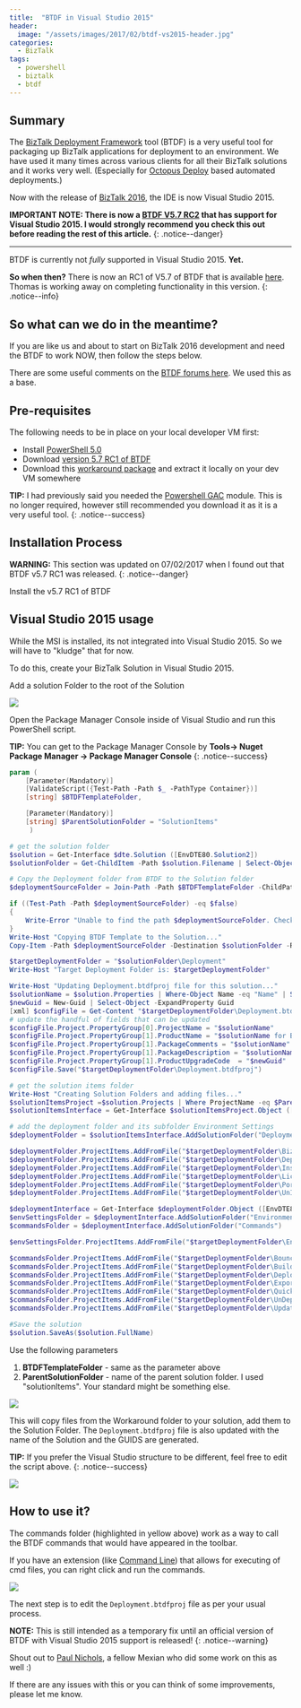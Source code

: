 ```yaml
---
title:  "BTDF in Visual Studio 2015"
header:
  image: "/assets/images/2017/02/btdf-vs2015-header.jpg"
categories: 
  - BizTalk
tags:
  - powershell
  - biztalk
  - btdf
---
```

## Summary
The [BizTalk Deployment Framework](https://biztalkdeployment.codeplex.com/) tool (BTDF) is a very useful tool for packaging up BizTalk applications for deployment to an environment.
We have used it many times across various clients for all their BizTalk solutions and it works very well. (Especially for [Octopus Deploy](https://octopus.com) based automated deployments.)

Now with the release of [BizTalk 2016](https://msdn.microsoft.com/en-us/library/mt670742.aspx), the IDE is now Visual Studio 2015.

**IMPORTANT NOTE: There is now a [BTDF V5.7 RC2](http://biztalkdeployment.codeplex.com/releases/view/630373) that has support for Visual Studio 2015. I would strongly recommend you check this out before reading the rest of this article.**
{: .notice--danger}

---

BTDF is currently not _fully_ supported in Visual Studio 2015. **Yet.** 

**So when then?** There is now an RC1 of V5.7 of BTDF that is available [here](http://biztalkdeployment.codeplex.com/releases/view/630373). Thomas is working away on completing functionality in this version.
{: .notice--info}

## So what can we do in the meantime?
If you are like us and about to start on BizTalk 2016 development and need the BTDF to work NOW, then follow the steps below.

There are some useful comments on the [BTDF forums here](https://biztalkdeployment.codeplex.com/discussions/654830). We used this as a base.

## Pre-requisites
The following needs to be in place on your local developer VM first:

* Install [PowerShell 5.0](https://www.microsoft.com/en-us/download/details.aspx?id=50395)
* Download [version 5.7 RC1 of BTDF](http://biztalkdeployment.codeplex.com/releases/view/630373)
* Download this [workaround package](https://dl.dropboxusercontent.com/u/187700/BizTalk/BTDF-WorkAround.zip) and extract it locally on your dev VM somewhere

**TIP:** I had previously said you needed the [Powershell GAC](https://github.com/LTruijens/powershell-gac) module. This is no longer required, however still recommended you download it as it is a very useful tool.
{: .notice--success}

## Installation Process

**WARNING:** This section was updated on 07/02/2017 when I found out that BTDF v5.7 RC1 was released.
{: .notice--danger}

Install the v5.7 RC1 of BTDF


## Visual Studio 2015 usage
While the MSI is installed, its not integrated into Visual Studio 2015. So we will have to "kludge" that for now.

To do this, create your BizTalk Solution in Visual Studio 2015.

Add a solution Folder to the root of the Solution

![](/assets/images/2017/02/2017-02-05_16-57-42.png)

Open the Package Manager Console inside of Visual Studio and run this PowerShell script.

**TIP:** You can get to the Package Manager Console by **Tools-> Nuget Package Manager -> Package Manager Console**
{: .notice--success}

```powershell
param (
    [Parameter(Mandatory)]
    [ValidateScript({Test-Path -Path $_ -PathType Container})] 
    [string] $BTDFTemplateFolder,

    [Parameter(Mandatory)]
    [string] $ParentSolutionFolder = "SolutionItems"
     )

# get the solution folder
$solution = Get-Interface $dte.Solution ([EnvDTE80.Solution2])
$solutionFolder = Get-ChildItem -Path $solution.Filename | Select-Object -ExpandProperty DirectoryName

# Copy the Deployment folder from BTDF to the Solution folder
$deploymentSourceFolder = Join-Path -Path $BTDFTemplateFolder -ChildPath '\Deployment'

if ((Test-Path -Path $deploymentSourceFolder) -eq $false)
{
    Write-Error "Unable to find the path $deploymentSourceFolder. Check the parameters and try again." -ErrorAction Stop
}
Write-Host "Copying BTDF Template to the Solution..."
Copy-Item -Path $deploymentSourceFolder -Destination $solutionFolder -Recurse

$targetDeploymentFolder = "$solutionFolder\Deployment"
Write-Host "Target Deployment Folder is: $targetDeploymentFolder"

Write-Host "Updating Deployment.btdfproj file for this solution..."
$solutionName = $solution.Properties | Where-Object Name -eq "Name" | Select-Object -ExpandProperty Value
$newGuid = New-Guid | Select-Object -ExpandProperty Guid
[xml] $configFile = Get-Content "$targetDeploymentFolder\Deployment.btdfproj"
# update the handful of fields that can be updated
$configFile.Project.PropertyGroup[0].ProjectName = "$solutionName"
$configFile.Project.PropertyGroup[1].ProductName = "$solutionName for BizTalk"
$configFile.Project.PropertyGroup[1].PackageComments = "$solutionName"
$configFile.Project.PropertyGroup[1].PackageDescription = "$solutionName"
$configFile.Project.PropertyGroup[1].ProductUpgradeCode  = "$newGuid"
$configFile.Save("$targetDeploymentFolder\Deployment.btdfproj")

# get the solution items folder
Write-Host "Creating Solution Folders and adding files..."
$solutionItemsProject =$solution.Projects | Where ProjectName -eq $ParentSolutionFolder
$solutionItemsInterface = Get-Interface $solutionItemsProject.Object ([EnvDTE80.SolutionFolder])

# add the deployment folder and its subfolder Environment Settings
$deploymentFolder = $solutionItemsInterface.AddSolutionFolder("Deployment")

$deploymentFolder.ProjectItems.AddFromFile("$targetDeploymentFolder\BizTalk2016MSI.wxs") | Out-Null
$deploymentFolder.ProjectItems.AddFromFile("$targetDeploymentFolder\Deployment.btdfproj") | Out-Null
$deploymentFolder.ProjectItems.AddFromFile("$targetDeploymentFolder\InstallWizard.xml") | Out-Null
$deploymentFolder.ProjectItems.AddFromFile("$targetDeploymentFolder\License.rtf") | Out-Null
$deploymentFolder.ProjectItems.AddFromFile("$targetDeploymentFolder\PortBindingsMaster.xml") | Out-Null
$deploymentFolder.ProjectItems.AddFromFile("$targetDeploymentFolder\UnInstallWizard.xml") | Out-Null

$deploymentInterface = Get-Interface $deploymentFolder.Object ([EnvDTE80.SolutionFolder])
$envSettingsFolder = $deploymentInterface.AddSolutionFolder("EnvironmentSettings")
$commandsFolder = $deploymentInterface.AddSolutionFolder("Commands")

$envSettingsFolder.ProjectItems.AddFromFile("$targetDeploymentFolder\EnvironmentSettings\SettingsFileGenerator.xml") | Out-Null

$commandsFolder.ProjectItems.AddFromFile("$targetDeploymentFolder\Bounce BizTalk.cmd") | Out-Null
$commandsFolder.ProjectItems.AddFromFile("$targetDeploymentFolder\Build MSI.cmd") | Out-Null
$commandsFolder.ProjectItems.AddFromFile("$targetDeploymentFolder\Deploy.cmd") | Out-Null
$commandsFolder.ProjectItems.AddFromFile("$targetDeploymentFolder\Export Settings.cmd") | Out-Null
$commandsFolder.ProjectItems.AddFromFile("$targetDeploymentFolder\Quick Deploy Orch.cmd") | Out-Null
$commandsFolder.ProjectItems.AddFromFile("$targetDeploymentFolder\UnDeploy.cmd") | Out-Null
$commandsFolder.ProjectItems.AddFromFile("$targetDeploymentFolder\Update SSO.cmd") | Out-Null

#Save the solution
$solution.SaveAs($solution.FullName)
```
Use the following parameters

1. **BTDFTemplateFolder** - same as the parameter above
2. **ParentSolutionFolder** - name of the parent solution folder. I used "solutionItems". Your standard might be something else.


![](/assets/images/2017/02/2017-02-05_16-58-01.png)

This will copy files from the Workaround folder to your solution, add them to the Solution Folder.
The `Deployment.btdfproj` file is also updated with the name of the Solution and the GUIDS are generated.

**TIP:** If you prefer the Visual Studio structure to be different, feel free to edit the script above.
{: .notice--success}

![](/assets/images/2017/02/2017-02-05_16-58-08.png)

## How to use it?

The commands folder (highlighted in yellow above) work as a way to call the BTDF commands that would have appeared in the toolbar.

If you have an extension (like [Command Line](https://marketplace.visualstudio.com/items?itemName=MadsKristensen.OpenCommandLine)) that allows for executing of cmd files, you can right click and run the commands.

![](/assets/images/2017/02/2017-02-05_17-16-01.png)

The next step is to edit the `Deployment.btdfproj` file as per your usual process.

**NOTE:** This is still intended as a temporary fix until an official version of BTDF with Visual Studio 2015 support is released!
{: .notice--warning}

Shout out to [Paul Nichols](https://twitter.com/pauljnichols), a fellow Mexian who did some work on this as well :)

If there are any issues with this or you can think of some improvements, please let me know. 


